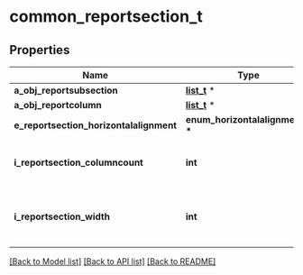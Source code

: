 # common_reportsection_t

## Properties
Name | Type | Description | Notes
------------ | ------------- | ------------- | -------------
**a_obj_reportsubsection** | [**list_t**](common_reportsubsection.md) \* |  | 
**a_obj_reportcolumn** | [**list_t**](common_reportcolumn.md) \* |  | 
**e_reportsection_horizontalalignment** | **enum_horizontalalignment_t \*** |  | 
**i_reportsection_columncount** | **int** | The number of Reportcolumns in the Reportsection | 
**i_reportsection_width** | **int** | The combined width of all the Reportcolumns in the Reportsection | 

[[Back to Model list]](../README.md#documentation-for-models) [[Back to API list]](../README.md#documentation-for-api-endpoints) [[Back to README]](../README.md)


